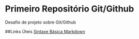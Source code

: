 # Primeiro Repositório Git/Github
Desafio de projeto sobre Git/Github

##Links Úteis
[Sintaxe Básica Markdown](https://www.markdownguide.org/basic-syntax/)
